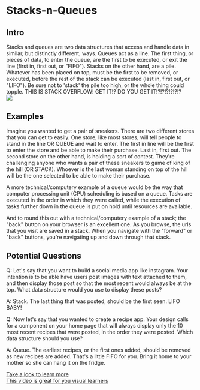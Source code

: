 # Stacks-n-Queues

## Intro

Stacks and queues are two data structures that access and handle data in similar, but distinctly different, ways. Queues act as a line. The first thing, or pieces of data, to enter the queue, are the first to be executed, or exit the line (first in, first out, or "FIFO"). Stacks on the other hand, are a pile. Whatever has been placed on top, must be the first to be removed, or executed, before the rest of the stack can be executed (last in, first out, or "LIFO"). Be sure not to 'stack' the pile too high, or the whole thing could topple. THIS IS STACK OVERFLOW! GET IT!? DO YOU GET IT!?!?!?!?!?!?<br/>
![](https://4cawmi2va33i3w6dek1d7y1m-wpengine.netdna-ssl.com/wp-content/uploads/2018/07/Computer-science-fundamentals_6.1.png)

## Examples

Imagine you wanted to get a pair of sneakers. There are two different stores that you can get to easily. One store, like most stores, will tell people to stand in the line OR QUEUE and wait to enter. The first in line will be the first to enter the store and be able to make their purchase. Last in, first out. The second store on the other hand, is holding a sort of contest. They're challenging anyone who wants a pair of these sneakers to game of king of the hill (OR STACK). Whoever is the last woman standing on top of the hill will be the one selected to be able to make their purchase.

A more technical/computery example of a queue would be the way that computer processing unit (CPU) scheduling is based on a queue. Tasks are executed in the order in which they were called, while the execution of tasks further down in the queue is put on hold until resources are available.

And to round this out with a technical/computery example of a stack; the "back" button on your browser is an excellent one. As you browse, the urls that you visit are saved in a stack. When you navigate with the "forward" or "back" buttons, you're navigating up and down through that stack.

## Potential Questions

Q: Let's say that you want to build a social media app like instagram. Your intention is to be able have users post images with text attached to them, and then display those post so that the most recent would always be at the top. What data structure would you use to display these posts?

A: Stack. The last thing that was posted, should be the first seen. LIFO BABY!

Q: Now let's say that you wanted to create a recipe app. Your design calls for a component on your home page that will always display only the 10 most recent recipes that were posted, in the order they were posted. Which data structure should you use?

A: Queue. The earliest recipes, or the first ones added, should be removed as new recipes are added. That's a little FIFO for you. Bring it home to your mother so she can hang it on the fridge.

[Take a look to learn more](https://everythingcomputerscience.com/discrete_mathematics/Stacks_and_Queues.html)<br/>
[This video is great for you visual learners](https://www.youtube.com/watch?v=wjI1WNcIntg)
